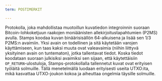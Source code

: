 ```yaml
---
term: POSTIMERKIT

---
```

Protokolla, joka mahdollistaa muotoillun kuvatiedon integroinnin suoraan Bitcoin-lohkoketjuun raakojen moniäänisten allekirjoitustapahtumien (P2MS) avulla. Stamps koodaa kuvan binäärisisällön 64-alkuisena ja lisää sen 1/3 P2MS:n avaimiin. Yksi avain on todellinen ja sitä käytetään varojen käyttämiseen, kun taas kaksi muuta ovat valeavaimia (niihin liittyvä yksityinen avain on tuntematon), jotka tallentavat tiedot. Koska tiedot koodataan suoraan julkisiksi avaimiksi sen sijaan, että käytettäisiin `OP_RETURN`-ulostuloja, Stamps-protokollalla tallennetut kuvat ovat erityisen työläitä solmuille. Tällä menetelmällä luodaan erityisesti useita UTXO:ita, mikä kasvattaa UTXO-joukon kokoa ja aiheuttaa ongelmia täysille solmuille.
